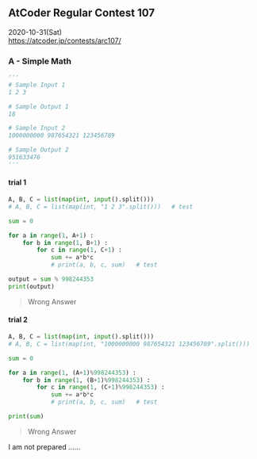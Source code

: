 ## AtCoder Regular Contest 107  
2020-10-31(Sat)  
https://atcoder.jp/contests/arc107/


### A - Simple Math

```python
'''
# Sample Input 1
1 2 3

# Sample Output 1
18

# Sample Input 2 
1000000000 987654321 123456789

# Sample Output 2 
951633476
'''
```

#### trial 1

```python
A, B, C = list(map(int, input().split()))
# A, B, C = list(map(int, "1 2 3".split()))   # test

sum = 0

for a in range(1, A+1) :
    for b in range(1, B+1) :
        for c in range(1, C+1) :
            sum += a*b*c
            # print(a, b, c, sum)   # test

output = sum % 998244353
print(output)
```
> Wrong Answer

#### trial 2

```python
A, B, C = list(map(int, input().split()))
# A, B, C = list(map(int, "1000000000 987654321 123456789".split()))   # test

sum = 0

for a in range(1, (A+1)%998244353) :
    for b in range(1, (B+1)%998244353) :
        for c in range(1, (C+1)%998244353) :
            sum += a*b*c
            # print(a, b, c, sum)   # test

print(sum)
```
> Wrong Answer  

I am not prepared ……
